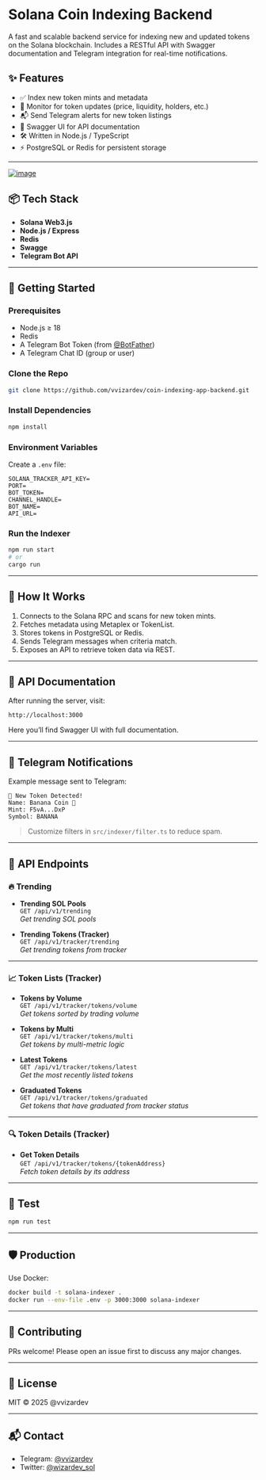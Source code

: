 # Solana Coin Indexing Backend

A fast and scalable backend service for indexing new and updated tokens on the Solana blockchain. Includes a RESTful API with Swagger documentation and Telegram integration for real-time notifications.

## ✨ Features

- ✅ Index new token mints and metadata
- 🔁 Monitor for token updates (price, liquidity, holders, etc.)
- 📬 Send Telegram alerts for new token listings
- 📘 Swagger UI for API documentation
- 🛠️ Written in Node.js / TypeScript
- ⚡ PostgreSQL or Redis for persistent storage

---

[![image](https://github.com/user-attachments/assets/ea441bdd-81ae-4d81-b22d-181a7150bd6d)](https://coin-indexing-app-backend.vercel.app/)


## 📦 Tech Stack

- **Solana Web3.js**
- **Node.js / Express**
- **Redis**
- **Swagge**
- **Telegram Bot API**

---

## 🚀 Getting Started

### Prerequisites

- Node.js ≥ 18
- Redis
- A Telegram Bot Token (from [@BotFather](https://t.me/BotFather))
- A Telegram Chat ID (group or user)

### Clone the Repo

```bash
git clone https://github.com/vvizardev/coin-indexing-app-backend.git
```

### Install Dependencies

```bash
npm install
```

### Environment Variables

Create a `.env` file:

```env
SOLANA_TRACKER_API_KEY=
PORT=
BOT_TOKEN=
CHANNEL_HANDLE=
BOT_NAME=
API_URL=
```

### Run the Indexer

```bash
npm run start
# or
cargo run
```

---

## 🧠 How It Works

1. Connects to the Solana RPC and scans for new token mints.
2. Fetches metadata using Metaplex or TokenList.
3. Stores tokens in PostgreSQL or Redis.
4. Sends Telegram messages when criteria match.
5. Exposes an API to retrieve token data via REST.

---

## 📘 API Documentation

After running the server, visit:

```
http://localhost:3000
```

Here you’ll find Swagger UI with full documentation.

---

## 🔔 Telegram Notifications

Example message sent to Telegram:

```
🚀 New Token Detected!
Name: Banana Coin 🍌
Mint: F5vA...DxP
Symbol: BANANA
```

> Customize filters in `src/indexer/filter.ts` to reduce spam.

---

## 📡 API Endpoints

### 🔥 Trending

- **Trending SOL Pools**  
  `GET /api/v1/trending`  
  _Get trending SOL pools_

- **Trending Tokens (Tracker)**  
  `GET /api/v1/tracker/trending`  
  _Get trending tokens from tracker_

---

### 📈 Token Lists (Tracker)

- **Tokens by Volume**  
  `GET /api/v1/tracker/tokens/volume`  
  _Get tokens sorted by trading volume_

- **Tokens by Multi**  
  `GET /api/v1/tracker/tokens/multi`  
  _Get tokens by multi-metric logic_

- **Latest Tokens**  
  `GET /api/v1/tracker/tokens/latest`  
  _Get the most recently listed tokens_

- **Graduated Tokens**  
  `GET /api/v1/tracker/tokens/graduated`  
  _Get tokens that have graduated from tracker status_

---

### 🔍 Token Details (Tracker)

- **Get Token Details**  
  `GET /api/v1/tracker/tokens/{tokenAddress}`  
  _Fetch token details by its address_


---

## 🧪 Test

```bash
npm run test
```

---

## 🛡️ Production

Use Docker:

```bash
docker build -t solana-indexer .
docker run --env-file .env -p 3000:3000 solana-indexer
```

---

## 🙌 Contributing

PRs welcome! Please open an issue first to discuss any major changes.

---

## 📄 License

MIT © 2025 @vvizardev

---

## 📬 Contact

- Telegram: [@vvizardev](https://t.me/vvizardev)
- Twitter: [@wizardev_sol](https://x.com/wizardev_sol)
